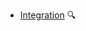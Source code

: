 * [Integration](./integration/)
  <trigger for="pop:integration-preview">:mag:</trigger>

<popover id="pop:integration-preview" title="Integration :mag:" placement="right">
  <div slot="content">
    <include src="preview.md" />
  </div>
</popover>
